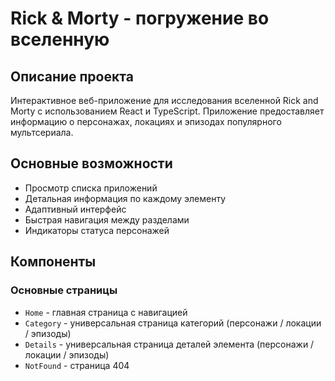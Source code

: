 # Rick & Morty - погружение во вселенную

## Описание проекта

Интерактивное веб-приложение для исследования вселенной Rick and Morty с использованием React и TypeScript. Приложение предоставляет информацию о персонажах, локациях и эпизодах популярного мультсериала.

## Основные возможности

- Просмотр списка приложений
- Детальная информация по каждому элементу
- Адаптивный интерфейс
- Быстрая навигация между разделами
- Индикаторы статуса персонажей

## Компоненты

### Основные страницы

- `Home` - главная страница с навигацией
- `Category` - универсальная страница категорий (персонажи / локации / эпизоды)
- `Details` - универсальная страница деталей элемента (персонажи / локации / эпизоды)
- `NotFound` - страница 404
